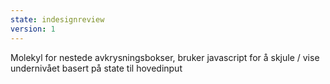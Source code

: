 ```yaml
---
state: indesignreview
version: 1
---
```


Molekyl for nestede avkrysningsbokser, bruker javascript for å skjule / vise undernivået basert på state til hovedinput
